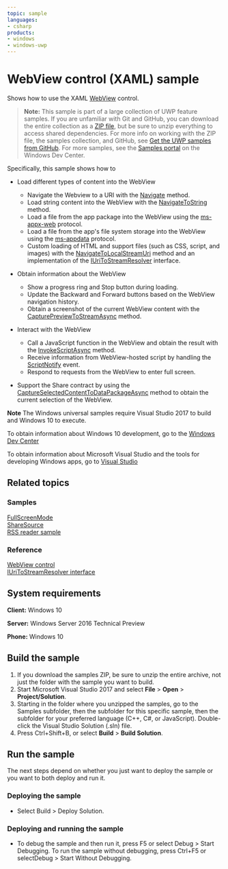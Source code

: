 ```yaml
---
topic: sample
languages:
- csharp
products:
- windows
- windows-uwp
---
```


<!---
  category: ControlsLayoutAndText
  samplefwlink: http://go.microsoft.com/fwlink/p/?LinkId=722922
--->

# WebView control (XAML) sample

Shows how to use the XAML [WebView](https://msdn.microsoft.com/library/windows/apps/windows.ui.xaml.controls.webview.aspx)
control.

> **Note:** This sample is part of a large collection of UWP feature samples. 
> If you are unfamiliar with Git and GitHub, you can download the entire collection as a 
> [ZIP file](https://github.com/Microsoft/Windows-universal-samples/archive/master.zip), but be 
> sure to unzip everything to access shared dependencies. For more info on working with the ZIP file, 
> the samples collection, and GitHub, see [Get the UWP samples from GitHub](https://aka.ms/ovu2uq). 
> For more samples, see the [Samples portal](https://aka.ms/winsamples) on the Windows Dev Center. 

Specifically, this sample shows how to

* Load different types of content into the WebView
  * Navigate the Webview to a URI with the
    [Navigate](https://msdn.microsoft.com/library/windows/apps/windows.ui.xaml.controls.webview.navigate.aspx)
    method.
  * Load string content into the WebView with the
    [NavigateToString](https://msdn.microsoft.com/library/windows/apps/windows.ui.xaml.controls.webview.navigatetostring.aspx)
    method.
  * Load a file from the app package into the WebView using the
    [ms-appx-web](https://technet.microsoft.com/scriptcenter/jj655406#ms_appx_web) protocol.
  * Load a file from the app's file system storage into the WebView using the
    [ms-appdata](https://technet.microsoft.com/scriptcenter/jj655406#ms_appdata) protocol.
  * Custom loading of HTML and support files (such as CSS, script, and images) with the
    [NavigateToLocalStreamUri](https://msdn.microsoft.com/library/windows/apps/windows.ui.xaml.controls.webview.navigatetolocalstreamuri.aspx)
    method
    and an implementation of the
    [IUriToStreamResolver](https://msdn.microsoft.com/library/windows/apps/windows.web.iuritostreamresolver.aspx)
    interface.

* Obtain information about the WebView
  * Show a progress ring and Stop button during loading.
  * Update the Backward and Forward buttons based on the WebView navigation history.
  * Obtain a screenshot of the current WebView content with the
    [CapturePreviewToStreamAsync](https://msdn.microsoft.com/library/windows/apps/windows.ui.xaml.controls.webview.capturepreviewtostreamasync.aspx)
    method.

* Interact with the WebView
  * Call a JavaScript function in the WebView and obtain the result
    with the
    [InvokeScriptAsync](https://msdn.microsoft.com/library/windows/apps/windows.ui.xaml.controls.webview.invokescriptasync.aspx)
    method.
  * Receive information from WebView-hosted script by handling the
    [ScriptNotify](https://msdn.microsoft.com/library/windows/apps/windows.ui.xaml.controls.webview.scriptnotify.aspx)
    event.
  * Respond to requests from the WebView to enter full screen.

* Support the Share contract by using the
  [CaptureSelectedContentToDataPackageAsync](https://msdn.microsoft.com/library/windows/apps/windows.ui.xaml.controls.webview.captureselectedcontenttodatapackageasync.aspx)
  method to obtain the current selection of the WebView.

**Note** The Windows universal samples require Visual Studio 2017 to build and Windows 10 to execute.

To obtain information about Windows 10 development, go to the [Windows Dev Center](http://go.microsoft.com/fwlink/?LinkID=532421)

To obtain information about Microsoft Visual Studio and the tools for developing Windows apps, go to [Visual Studio](http://go.microsoft.com/fwlink/?LinkID=532422)

## Related topics

### Samples

[FullScreenMode](../FullScreenMode)  
[ShareSource](../ShareSource)  
[RSS reader sample](https://github.com/Microsoft/Windows-appsample-rssreader)  

### Reference

[WebView control](https://msdn.microsoft.com/library/windows/apps/windows.ui.xaml.controls.webview.aspx)  
[IUriToStreamResolver interface](https://msdn.microsoft.com/library/windows/apps/windows.web.iuritostreamresolver.aspx)  

## System requirements

**Client:** Windows 10 

**Server:** Windows Server 2016 Technical Preview

**Phone:** Windows 10 

## Build the sample

1. If you download the samples ZIP, be sure to unzip the entire archive, not just the folder with the sample you want to build. 
2. Start Microsoft Visual Studio 2017 and select **File** \> **Open** \> **Project/Solution**.
3. Starting in the folder where you unzipped the samples, go to the Samples subfolder, then the subfolder for this specific sample, then the subfolder for your preferred language (C++, C#, or JavaScript). Double-click the Visual Studio Solution (.sln) file.
4. Press Ctrl+Shift+B, or select **Build** \> **Build Solution**.

## Run the sample

The next steps depend on whether you just want to deploy the sample or you want to both deploy and run it.

### Deploying the sample

- Select Build > Deploy Solution. 

### Deploying and running the sample

- To debug the sample and then run it, press F5 or select Debug >  Start Debugging. To run the sample without debugging, press Ctrl+F5 or selectDebug > Start Without Debugging. 
